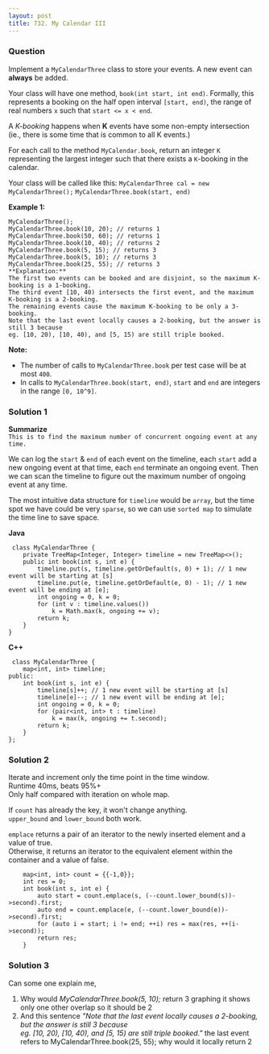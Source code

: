 ```yaml
---
layout: post
title: 732. My Calendar III
---
```

### Question
Implement a `MyCalendarThree` class to store your events. A new event can
**always** be added.

Your class will have one method, `book(int start, int end)`. Formally, this
represents a booking on the half open interval `[start, end)`, the range of
real numbers `x` such that `start <= x < end`.

A _K-booking_ happens when **K** events have some non-empty intersection (ie.,
there is some time that is common to all K events.)

For each call to the method `MyCalendar.book`, return an integer `K`
representing the largest integer such that there exists a `K`-booking in the
calendar.

Your class will be called like this: `MyCalendarThree cal = new
MyCalendarThree();` `MyCalendarThree.book(start, end)`

 **Example 1:**

    
    
    MyCalendarThree();
    MyCalendarThree.book(10, 20); // returns 1
    MyCalendarThree.book(50, 60); // returns 1
    MyCalendarThree.book(10, 40); // returns 2
    MyCalendarThree.book(5, 15); // returns 3
    MyCalendarThree.book(5, 10); // returns 3
    MyCalendarThree.book(25, 55); // returns 3
    **Explanation:** 
    The first two events can be booked and are disjoint, so the maximum K-booking is a 1-booking.
    The third event [10, 40) intersects the first event, and the maximum K-booking is a 2-booking.
    The remaining events cause the maximum K-booking to be only a 3-booking.
    Note that the last event locally causes a 2-booking, but the answer is still 3 because
    eg. [10, 20), [10, 40), and [5, 15) are still triple booked.
    



 **Note:**

  * The number of calls to `MyCalendarThree.book` per test case will be at most `400`.
  * In calls to `MyCalendarThree.book(start, end)`, `start` and `end` are integers in the range `[0, 10^9]`.

### Solution 1
 **Summarize**  
`This is to find the maximum number of concurrent ongoing event at any time.`

We can log the `start` & `end` of each event on the timeline, each `start` add
a new ongoing event at that time, each `end` terminate an ongoing event. Then
we can scan the timeline to figure out the maximum number of ongoing event at
any time.

The most intuitive data structure for `timeline` would be `array`, but the
time spot we have could be very `sparse`, so we can use `sorted map` to
simulate the time line to save space.

 **Java**

    
    
     class MyCalendarThree {
        private TreeMap<Integer, Integer> timeline = new TreeMap<>();
        public int book(int s, int e) {
            timeline.put(s, timeline.getOrDefault(s, 0) + 1); // 1 new event will be starting at [s]
            timeline.put(e, timeline.getOrDefault(e, 0) - 1); // 1 new event will be ending at [e];
            int ongoing = 0, k = 0;
            for (int v : timeline.values())
                k = Math.max(k, ongoing += v);
            return k;
        }
    }
    

**C++**

    
    
     class MyCalendarThree {
        map<int, int> timeline;
    public:
        int book(int s, int e) {
            timeline[s]++; // 1 new event will be starting at [s]
            timeline[e]--; // 1 new event will be ending at [e];
            int ongoing = 0, k = 0;
            for (pair<int, int> t : timeline)
                k = max(k, ongoing += t.second);
            return k;
        }
    };
    


### Solution 2
Iterate and increment only the time point in the time window.  
Runtime 40ms, beats 95%+  
Only half compared with iteration on whole map.

If `count` has already the key, it won't change anything.  
`upper_bound` and `lower_bound` both work.

`emplace` returns a pair of an iterator to the newly inserted element and a
value of true.  
Otherwise, it returns an iterator to the equivalent element within the
container and a value of false.

    
    
        map<int, int> count = {{-1,0}};
        int res = 0;
        int book(int s, int e) {
            auto start = count.emplace(s, (--count.lower_bound(s))->second).first;
            auto end = count.emplace(e, (--count.lower_bound(e))->second).first;
            for (auto i = start; i != end; ++i) res = max(res, ++(i->second));
            return res;
        }
    


### Solution 3
Can some one explain me,

  1. Why would _MyCalendarThree.book(5, 10);_ return 3 graphing it shows only one other overlap so it should be 2
  2. And this sentence _"Note that the last event locally causes a 2-booking, but the answer is still 3 because  
eg. [10, 20), [10, 40), and [5, 15) are still triple booked."_ the last event
refers to MyCalendarThree.book(25, 55); why would it locally return 2



